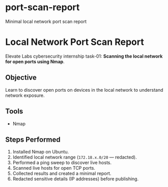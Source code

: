 # port-scan-report
Minimal local network port scan report
# Local Network Port Scan Report

Elevate Labs cybersecurity internship task-01:
**Scanning the local network for open ports using Nmap**.

## Objective
Learn to discover open ports on devices in the local network to understand network exposure.

## Tools
- Nmap

## Steps Performed
1. Installed Nmap on Ubuntu.
2. Identified local network range (`172.18.x.0/20` — redacted).
3. Performed a ping sweep to discover live hosts.
4. Scanned live hosts for open TCP ports.
5. Collected results and created a minimal report.
6. Redacted sensitive details (IP addresses) before publishing.

